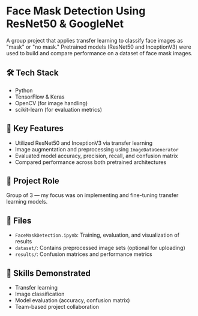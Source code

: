# Face Mask Detection Using ResNet50 & GoogleNet

A group project that applies transfer learning to classify face images as "mask" or "no mask." Pretrained models (ResNet50 and InceptionV3) were used to build and compare performance on a dataset of face mask images.

## 🛠 Tech Stack
- Python
- TensorFlow & Keras
- OpenCV (for image handling)
- scikit-learn (for evaluation metrics)

## 📌 Key Features
- Utilized ResNet50 and InceptionV3 via transfer learning
- Image augmentation and preprocessing using `ImageDataGenerator`
- Evaluated model accuracy, precision, recall, and confusion matrix
- Compared performance across both pretrained architectures

## 👥 Project Role
Group of 3 — my focus was on implementing and fine-tuning transfer learning models.

## 📁 Files
- `FaceMaskDetection.ipynb`: Training, evaluation, and visualization of results
- `dataset/`: Contains preprocessed image sets (optional for uploading)
- `results/`: Confusion matrices and performance metrics

## 🧠 Skills Demonstrated
- Transfer learning
- Image classification
- Model evaluation (accuracy, confusion matrix)
- Team-based project collaboration


